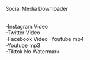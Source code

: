 Social Media Downloader<br><br>

-Instagram Video<br>
-Twitter Video<br>
-Facebook Video
-Youtube mp4<br>
-Youtube mp3<br>
-Tiktok No Watermark<br>
